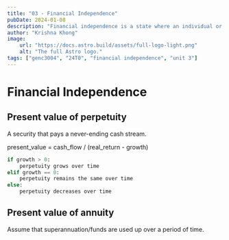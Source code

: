```yaml
---
title: "03 - Financial Independence"
pubDate: 2024-01-08
description: "Financial independence is a state where an individual or household has accumulated sufficient financial resources to cover its living expenses without having to depend on active employment or work to earn money in order to maintain its current lifestyle."
author: "Krishna Khong"
image:
    url: "https://docs.astro.build/assets/full-logo-light.png"
    alt: "The full Astro logo."
tags: ["genc3004", "24T0", "financial independence", "unit 3"]
---
```

# Financial Independence

## Present value of perpetuity
A security that pays a never-ending cash stream.

present_value = cash_flow / (real_return - growth)

```python
if growth > 0:
    perpetuity grows over time
elif growth == 0:
    perpetuity remains the same over time
else:
    perpetuity decreases over time
```

## Present value of annuity
Assume that superannuation/funds are used up over a period of time.